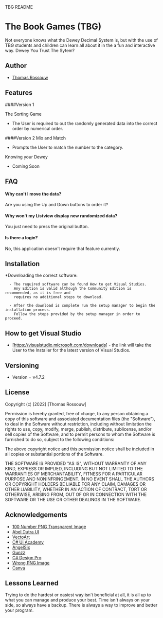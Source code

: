 TBG README


# The Book Games (TBG)

Not everyone knows what the Dewey Decimal System is, but with the use of TBG students and children can 
learn all about it in the a fun and interactive way. Dewey You Trust The Sytem?

## Author

- [Thomas Rossouw](ST10121910@vcconnect.edu.za)

## Features
####Version 1

The Sorting Game

- The User is required to out the randomly generated data into the correct order by numerical order.

####Version 2
Mix and Match

- Prompts the User to match the number to the category.

Knowing your Dewey 

- Coming Soon


## FAQ

#### Why can't I move the data?

Are you using the Up and Down buttons to order it?

#### Why won't my Listview display new randomized data?

You just need to press the original button.

#### Is there a login?

No, this application doesn't require that feature currently.

## Installation

*Downloading the correct software:

      - The required software can be found How to get Visual Studios. 
        Any Edition is valid although the Community Edition is recommended, as it is free and 
	  	requires no additional steps to download.
     
      - After the download is complete run the setup manager to begin the installation process.
        Follow the steps provided by the setup manager in order to proceed.

      
## How to get Visual Studio

- [https://visualstudio.microsoft.com/downloads] - the link will take the User to the Installer 
for the latest version of Visual Studios. 

## Versioning

- Version = v4.7.2

## License

Copyright (c) [2022] [Thomas Rossouw]

Permission is hereby granted, free of charge, to any person obtaining a copy
of this software and associated documentation files (the "Software"), to deal
in the Software without restriction, including without limitation the rights
to use, copy, modify, merge, publish, distribute, sublicense, and/or sell
copies of the Software, and to permit persons to whom the Software is
furnished to do so, subject to the following conditions:

The above copyright notice and this permission notice shall be included in all
copies or substantial portions of the Software.

THE SOFTWARE IS PROVIDED "AS IS", WITHOUT WARRANTY OF ANY KIND, EXPRESS OR
IMPLIED, INCLUDING BUT NOT LIMITED TO THE WARRANTIES OF MERCHANTABILITY,
FITNESS FOR A PARTICULAR PURPOSE AND NONINFRINGEMENT. IN NO EVENT SHALL THE
AUTHORS OR COPYRIGHT HOLDERS BE LIABLE FOR ANY CLAIM, DAMAGES OR OTHER
LIABILITY, WHETHER IN AN ACTION OF CONTRACT, TORT OR OTHERWISE, ARISING FROM,
OUT OF OR IN CONNECTION WITH THE SOFTWARE OR THE USE OR OTHER DEALINGS IN THE
SOFTWARE.


## Acknowledgements

 - [100 Number PNG Transparent Image](https://www.pngmart.com/image/210909)
 - [Abel Dutra UI](https://www.youtube.com/watch?v=Dwi9o3K73XM&ab_channel=AbelDutraUI)
 - [VectoArt](https://www.youtube.com/watch?v=61UvQ7HXhkA&ab_channel=VectoArt)
 - [C# Ui Academy](https://www.youtube.com/watch?v=jySYq5QJZes&ab_channel=C%23UiAcademy)
 - [AngelSix](https://www.youtube.com/watch?v=LwQft_4sEqc&ab_channel=AngelSix)
 - [Gunzz](https://www.youtube.com/watch?v=lHxRizc0Riw&ab_channel=Gunzz)
 - [C# Design Pro](https://www.youtube.com/watch?v=8qDCvEgtonc&ab_channel=C%23DesignPro)
 - [Wrong PNG Image](https://www.pngmart.com/image/277705)
 - [Canva](https://www.canva.com/)

## Lessons Learned

Trying to do the hardest or easiest way isn't beneficial at all, it is all up to what you can manage and produce your best. 
Time isn't always on your side, so always have a backup. There is always a way to improve and better your program.
